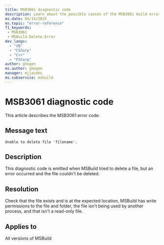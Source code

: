 ```yaml
---
title: MSB3061 diagnostic code
description: Learn about the possible causes of the MSB3061 build error and get troubleshooting tips.
ms.date: 04/14/2025
ms.topic: "error-reference"
f1_keywords:
 - MSB3061
 - MSBuild.Delete.Error
dev_langs:
  - "VB"
  - "CSharp"
  - "C++"
  - "FSharp"
author: ghogen
ms.author: ghogen
manager: mijacobs
ms.subservice: msbuild
---
```

# MSB3061 diagnostic code

<!-- :::ErrorDefinitionDescription::: -->
<!-- :::editable-content name="introDescription"::: -->
This article describes the MSB3061 error code.
<!-- :::editable-content-end::: -->

## Message text

`Unable to delete file 'filename'.`

<!-- :::editable-content name="postOutputDescription"::: -->
## Description

This diagnostic code is emitted when MSBuild tried to delete a file, but an error occurred and the file couldn't be deleted.

## Resolution

Check that the file exists and is at the expected location, MSBuild has write permissions to the file and folder, the file isn't being used by another process, and that isn't a read-only file.
<!-- :::editable-content-end::: -->
<!-- :::ErrorDefinitionDescription-end::: -->

## Applies to

All versions of MSBuild